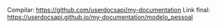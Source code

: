 Compilar: https://github.com/userdocsapi/my-documentation
Link final: https://userdocsapi.github.io/my-documentation/modelo_pessoal